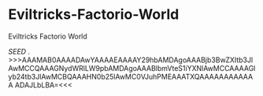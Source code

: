 # Eviltricks-Factorio-World
Eviltricks Factorio World

*SEED*
.     >>>AAAMAB0AAAADAwYAAAAEAAAAY29hbAMDAgoAAABjb3BwZXItb3Jl
AwMCCQAAAGNydWRlLW9pbAMDAgoAAABlbmVteS1iYXNlAwMCCAAAAGl
yb24tb3JlAwMCBQAAAHN0b25lAwMC0VJuhPMEAAATXQAAAAAAAAAAAA
ADAJLbLBA=<<<

